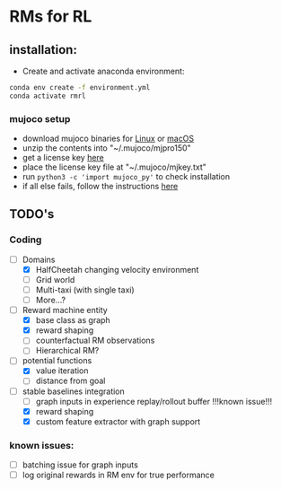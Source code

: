 # RMs for RL

## installation:

- Create and activate anaconda environment:
```bash
conda env create -f environment.yml
conda activate rmrl
```

### mujoco setup
- download mujoco binaries for [Linux](https://www.roboti.us/download/mjpro150_linux.zip) or
[macOS](https://www.roboti.us/download/mjpro150_osx.zip)
- unzip the contents into "~/.mujoco/mjpro150"
- get a license key [here](https://www.roboti.us/license.html)
- place the license key file at "~/.mujoco/mjkey.txt"
- run `python3 -c 'import mujoco_py'` to check installation
- if all else fails, follow the instructions
[here](https://neptune.ai/blog/installing-mujoco-to-work-with-openai-gym-environments)

## TODO's

### Coding
- [ ] Domains
    - [x] HalfCheetah changing velocity environment
    - [ ] Grid world
    - [ ] Multi-taxi (with single taxi)
    - [ ] More...?
- [ ] Reward machine entity
    - [x] base class as graph
    - [x] reward shaping
    - [ ] counterfactual RM observations
    - [ ] Hierarchical RM?
- [ ] potential functions
    - [x] value iteration
    - [ ] distance from goal
- [ ] stable baselines integration
    - [ ] graph inputs in experience replay/rollout buffer  !!!known issue!!!
    - [x] reward shaping
    - [x] custom feature extractor with graph support

### known issues:
- [ ] batching issue for graph inputs
- [ ] log original rewards in RM env for true performance
